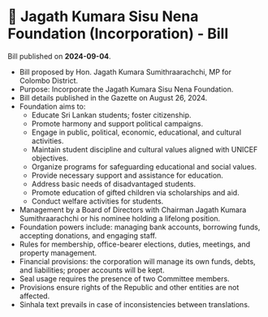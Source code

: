 # 📄  Jagath Kumara Sisu Nena Foundation (Incorporation) - Bill

Bill published on **2024-09-04**.

- Bill proposed by Hon. Jagath Kumara Sumithraarachchi, MP for Colombo District.
- Purpose: Incorporate the Jagath Kumara Sisu Nena Foundation.
- Bill details published in the Gazette on August 26, 2024.
- Foundation aims to:
  - Educate Sri Lankan students; foster citizenship.
  - Promote harmony and support political campaigns.
  - Engage in public, political, economic, educational, and cultural activities.
  - Maintain student discipline and cultural values aligned with UNICEF objectives.
  - Organize programs for safeguarding educational and social values.
  - Provide necessary support and assistance for education.
  - Address basic needs of disadvantaged students.
  - Promote education of gifted children via scholarships and aid.
  - Conduct welfare activities for students.
- Management by a Board of Directors with Chairman Jagath Kumara Sumithraarachchi or his nominee holding a lifelong position.
- Foundation powers include: managing bank accounts, borrowing funds, accepting donations, and engaging staff.
- Rules for membership, office-bearer elections, duties, meetings, and property management.
- Financial provisions: the corporation will manage its own funds, debts, and liabilities; proper accounts will be kept.
- Seal usage requires the presence of two Committee members.
- Provisions ensure rights of the Republic and other entities are not affected.
- Sinhala text prevails in case of inconsistencies between translations.
